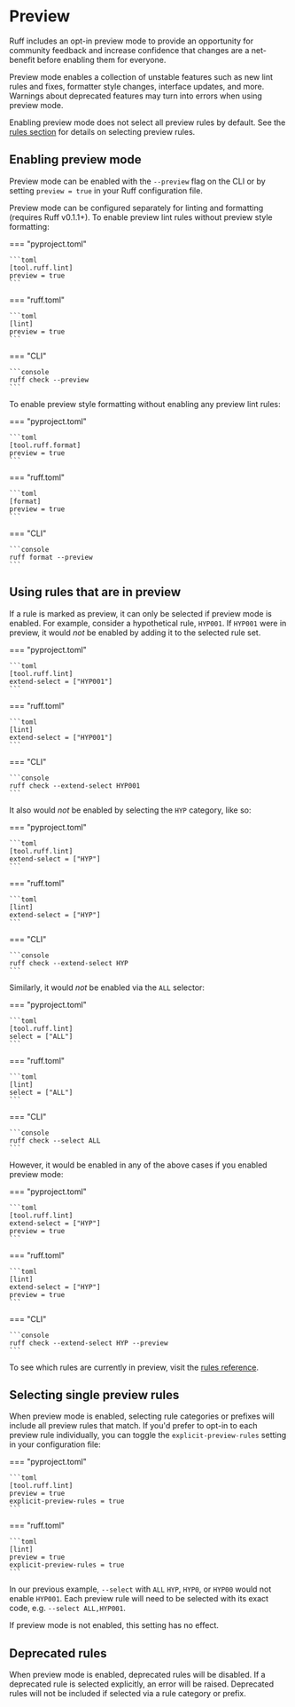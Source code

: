 # Preview

Ruff includes an opt-in preview mode to provide an opportunity for community feedback and increase confidence that
changes are a net-benefit before enabling them for everyone.

Preview mode enables a collection of unstable features such as new lint rules and fixes, formatter style changes, interface updates, and more. Warnings about deprecated features may turn into errors when using preview mode.

Enabling preview mode does not select all preview rules by default. See the [rules section](#using-rules-that-are-in-preview) for details on selecting preview rules.

## Enabling preview mode

Preview mode can be enabled with the `--preview` flag on the CLI or by setting `preview = true` in your Ruff
configuration file.

Preview mode can be configured separately for linting and formatting (requires Ruff v0.1.1+). To enable preview lint rules without preview style formatting:

=== "pyproject.toml"

    ```toml
    [tool.ruff.lint]
    preview = true
    ```

=== "ruff.toml"

    ```toml
    [lint]
    preview = true
    ```

=== "CLI"

    ```console
    ruff check --preview
    ```


To enable preview style formatting without enabling any preview lint rules:

=== "pyproject.toml"

    ```toml
    [tool.ruff.format]
    preview = true
    ```

=== "ruff.toml"

    ```toml
    [format]
    preview = true
    ```

=== "CLI"

    ```console
    ruff format --preview
    ```

## Using rules that are in preview

If a rule is marked as preview, it can only be selected if preview mode is enabled. For example, consider a
hypothetical rule, `HYP001`. If `HYP001` were in preview, it would _not_ be enabled by adding it to the selected rule set.

=== "pyproject.toml"

    ```toml
    [tool.ruff.lint]
    extend-select = ["HYP001"]
    ```

=== "ruff.toml"

    ```toml
    [lint]
    extend-select = ["HYP001"]
    ```

=== "CLI"

    ```console
    ruff check --extend-select HYP001
    ```


It also would _not_ be enabled by selecting the `HYP` category, like so:

=== "pyproject.toml"

    ```toml
    [tool.ruff.lint]
    extend-select = ["HYP"]
    ```

=== "ruff.toml"

    ```toml
    [lint]
    extend-select = ["HYP"]
    ```

=== "CLI"

    ```console
    ruff check --extend-select HYP
    ```


Similarly, it would _not_ be enabled via the `ALL` selector:

=== "pyproject.toml"

    ```toml
    [tool.ruff.lint]
    select = ["ALL"]
    ```

=== "ruff.toml"

    ```toml
    [lint]
    select = ["ALL"]
    ```

=== "CLI"

    ```console
    ruff check --select ALL
    ```

However, it would be enabled in any of the above cases if you enabled preview mode:

=== "pyproject.toml"

    ```toml
    [tool.ruff.lint]
    extend-select = ["HYP"]
    preview = true
    ```

=== "ruff.toml"

    ```toml
    [lint]
    extend-select = ["HYP"]
    preview = true
    ```

=== "CLI"

    ```console
    ruff check --extend-select HYP --preview
    ```

To see which rules are currently in preview, visit the [rules reference](rules.md).

## Selecting single preview rules

When preview mode is enabled, selecting rule categories or prefixes will include all preview rules that match.
If you'd prefer to opt-in to each preview rule individually, you can toggle the `explicit-preview-rules`
setting in your configuration file:

=== "pyproject.toml"

    ```toml
    [tool.ruff.lint]
    preview = true
    explicit-preview-rules = true
    ```

=== "ruff.toml"

    ```toml
    [lint]
    preview = true
    explicit-preview-rules = true
    ```

In our previous example, `--select` with `ALL` `HYP`, `HYP0`, or `HYP00` would not enable `HYP001`. Each preview
rule will need to be selected with its exact code, e.g. `--select ALL,HYP001`.

If preview mode is not enabled, this setting has no effect.

## Deprecated rules

When preview mode is enabled, deprecated rules will be disabled. If a deprecated rule is selected explicitly, an
error will be raised. Deprecated rules will not be included if selected via a rule category or prefix.
